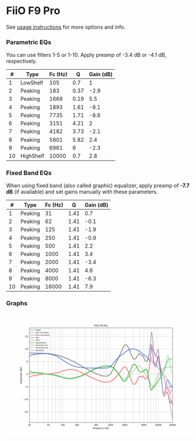 # FiiO F9 Pro
See [usage instructions](https://github.com/jaakkopasanen/AutoEq#usage) for more options and info.

### Parametric EQs
You can use filters 1-5 or 1-10. Apply preamp of -3.4 dB or -4.1 dB, respectively.

|   # | Type      |   Fc (Hz) |    Q |   Gain (dB) |
|-----|-----------|-----------|------|-------------|
|   1 | LowShelf  |       105 | 0.7  |         1   |
|   2 | Peaking   |       183 | 0.37 |        -2.9 |
|   3 | Peaking   |      1669 | 0.19 |         5.5 |
|   4 | Peaking   |      1893 | 1.61 |        -8.1 |
|   5 | Peaking   |      7735 | 1.71 |        -8.6 |
|   6 | Peaking   |      3151 | 4.21 |         2   |
|   7 | Peaking   |      4182 | 3.73 |        -2.1 |
|   8 | Peaking   |      5801 | 5.82 |         2.4 |
|   9 | Peaking   |      6961 | 6    |        -2.3 |
|  10 | HighShelf |     10000 | 0.7  |         2.8 |

### Fixed Band EQs
When using fixed band (also called graphic) equalizer, apply preamp of **-7.7 dB** (if available) and set gains manually with these parameters.

|   # | Type    |   Fc (Hz) |    Q |   Gain (dB) |
|-----|---------|-----------|------|-------------|
|   1 | Peaking |        31 | 1.41 |         0.7 |
|   2 | Peaking |        62 | 1.41 |        -0.1 |
|   3 | Peaking |       125 | 1.41 |        -1.9 |
|   4 | Peaking |       250 | 1.41 |        -0.9 |
|   5 | Peaking |       500 | 1.41 |         2.2 |
|   6 | Peaking |      1000 | 1.41 |         3.4 |
|   7 | Peaking |      2000 | 1.41 |        -3.4 |
|   8 | Peaking |      4000 | 1.41 |         4.6 |
|   9 | Peaking |      8000 | 1.41 |        -6.3 |
|  10 | Peaking |     16000 | 1.41 |         7.9 |

### Graphs
![](./FiiO%20F9%20Pro.png)
